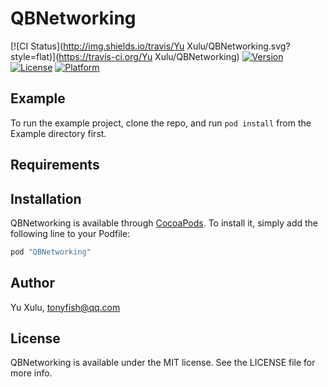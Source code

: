 # QBNetworking

[![CI Status](http://img.shields.io/travis/Yu Xulu/QBNetworking.svg?style=flat)](https://travis-ci.org/Yu Xulu/QBNetworking)
[![Version](https://img.shields.io/cocoapods/v/QBNetworking.svg?style=flat)](http://cocoapods.org/pods/QBNetworking)
[![License](https://img.shields.io/cocoapods/l/QBNetworking.svg?style=flat)](http://cocoapods.org/pods/QBNetworking)
[![Platform](https://img.shields.io/cocoapods/p/QBNetworking.svg?style=flat)](http://cocoapods.org/pods/QBNetworking)

## Example

To run the example project, clone the repo, and run `pod install` from the Example directory first.

## Requirements

## Installation

QBNetworking is available through [CocoaPods](http://cocoapods.org). To install
it, simply add the following line to your Podfile:

```ruby
pod "QBNetworking"
```

## Author

Yu Xulu, tonyfish@qq.com

## License

QBNetworking is available under the MIT license. See the LICENSE file for more info.
